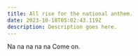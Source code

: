 ```yaml
---
title: All rise for the national anthem.
date: 2023-10-18T05:02:43.119Z
description: Description goes here.
---
```

Na na na na na Come on.